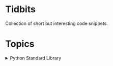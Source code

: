# Tidbits

Collection of short but interesting code snippets.


# Topics

<details>
  <summary>
    Python Standard Library
  </summary>
</details>
